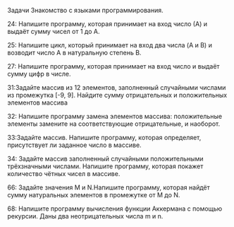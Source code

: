 Задачи Знакомство с языками программирования.

24: Напишите программу, которая принимает на вход число (А) и выдаёт сумму чисел от 1 до А.

25: Напишите цикл, который принимает на вход два числа (A и B) и возводит число A в натуральную степень B.

27: Напишите программу, которая принимает на вход число и выдаёт сумму цифр в числе.

31:Задайте массив из 12 элементов, заполненный случайными числами из промежутка [-9, 9]. Найдите сумму отрицательных и положительных элементов массива

32: Напишите программу замена элементов массива: положительные элементы замените на соответствующие отрицательные, и наоборот.

33:Задайте массив. Напишите программу, которая определяет, присутствует ли заданное число в массиве.

34: Задайте массив заполненный случайными положительными трёхзначными числами. Напишите программу, которая покажет количество чётных чисел в массиве.



66: Задайте значения M и N.Напишите программу, которая найдёт сумму натуральных элементов в промежутке от M до N.

68: Напишите программу вычисления функции Аккермана с помощью рекурсии. Даны два неотрицательных числа m и n.
